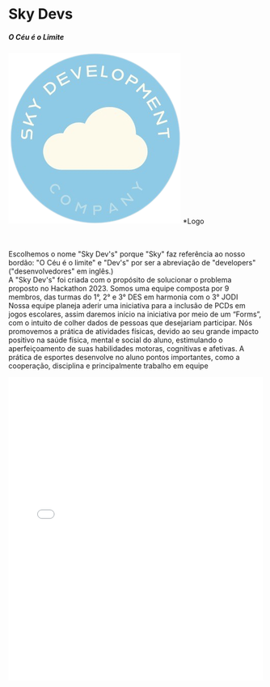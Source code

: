 <h1>Sky Devs</h1>
<h5>O Céu é o Limite</h5>
<img src="logo.png">
<label>*Logo</label>
<br>
<br>
<br>
<p>
Escolhemos o nome "Sky Dev's" porque "Sky" faz referência ao nosso bordão: "O Céu é o limite" e "Dev's" por ser a abreviação de "developers" ("desenvolvedores" em inglês.)<br>
A "Sky Dev's" foi criada com o propósito de solucionar o problema proposto no Hackathon 2023. Somos uma equipe composta por 9 membros, das turmas do 1°, 2° e 3° DES em harmonia com o 3° JODI<br>
Nossa equipe planeja aderir uma iniciativa para a inclusão de PCDs em jogos escolares, assim daremos início na iniciativa por meio de um “Forms”, com o intuito de colher dados de pessoas que desejariam participar. Nós promovemos a prática de atividades físicas, devido ao seu grande impacto positivo na saúde física, mental e social do aluno, estimulando o aperfeiçoamento de suas habilidades motoras, cognitivas e afetivas. A prática de esportes desenvolve no aluno pontos importantes, como a cooperação, disciplina e principalmente trabalho em equipe
</p>
<iframe src="SKY DEVS.pptx" width="100%" height="600px" frameborder='0'>

